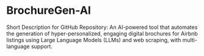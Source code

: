 # BrochureGen-AI
Short Description for GitHub Repository: An AI-powered tool that automates the generation of hyper-personalized, engaging digital brochures for Airbnb listings using Large Language Models (LLMs) and web scraping, with multi-language support.
